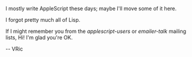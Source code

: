 I mostly write AppleScript these days; maybe I'll move some of it here.

I forgot pretty much all of Lisp.

If I might remember you from the *applescript-users* or *emailer-talk* mailing lists, Hi! I'm glad you're OK.

-- VRic
